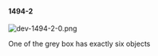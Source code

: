 #### 1494-2
![dev-1494-2-0.png](https://github.com/lil-lab/nlvr/raw/master/nlvr/dev/images/1/dev-1494-2-0.png "dev-1494-2-0.png")

One of the grey box has exactly six objects